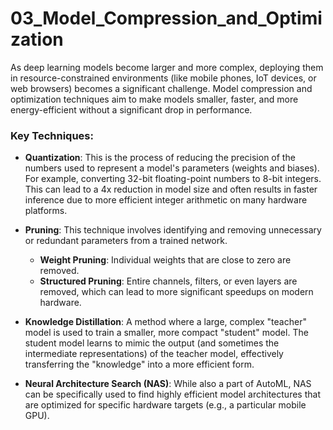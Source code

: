 # 03_Model_Compression_and_Optimization

As deep learning models become larger and more complex, deploying them in resource-constrained environments (like mobile phones, IoT devices, or web browsers) becomes a significant challenge. Model compression and optimization techniques aim to make models smaller, faster, and more energy-efficient without a significant drop in performance.

### Key Techniques:

-   **Quantization**: This is the process of reducing the precision of the numbers used to represent a model's parameters (weights and biases). For example, converting 32-bit floating-point numbers to 8-bit integers. This can lead to a 4x reduction in model size and often results in faster inference due to more efficient integer arithmetic on many hardware platforms.

-   **Pruning**: This technique involves identifying and removing unnecessary or redundant parameters from a trained network.
    -   **Weight Pruning**: Individual weights that are close to zero are removed.
    -   **Structured Pruning**: Entire channels, filters, or even layers are removed, which can lead to more significant speedups on modern hardware.

-   **Knowledge Distillation**: A method where a large, complex "teacher" model is used to train a smaller, more compact "student" model. The student model learns to mimic the output (and sometimes the intermediate representations) of the teacher model, effectively transferring the "knowledge" into a more efficient form.

-   **Neural Architecture Search (NAS)**: While also a part of AutoML, NAS can be specifically used to find highly efficient model architectures that are optimized for specific hardware targets (e.g., a particular mobile GPU). 